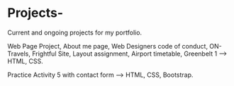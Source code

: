 # Projects-

Current and ongoing projects for my portfolio. 

Web Page Project, About me page, Web Designers code of conduct, ON-Travels, Frightful Site, Layout assignment, Airport timetable, Greenbelt 1 --> HTML, CSS.

Practice Activity 5 with contact form --> HTML, CSS, Bootstrap.
